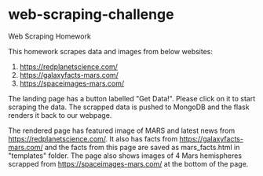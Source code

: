 # web-scraping-challenge
Web Scraping Homework

This homework scrapes data and images from below websites:
1. https://redplanetscience.com/
2. https://galaxyfacts-mars.com/
3. https://spaceimages-mars.com/

The landing page has a button labelled "Get Data!". Please click on it to start scraping the data.
The scrapped data is pushed to MongoDB and the flask renders it back to our webpage.

The rendered page has featured image of MARS and latest news from https://redplanetscience.com/.
It also has facts from https://galaxyfacts-mars.com/ and the facts from this page are saved as mars_facts.html in "templates" folder.
The page also shows images of 4 Mars hemispheres scrapped from https://spaceimages-mars.com/ at the bottom of the page.
